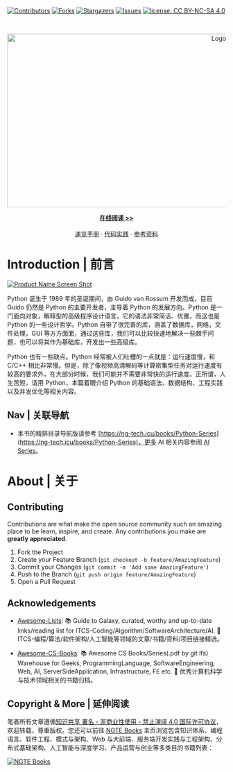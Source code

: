 [![Contributors][contributors-shield]][contributors-url]
[![Forks][forks-shield]][forks-url]
[![Stargazers][stars-shield]][stars-url]
[![Issues][issues-shield]][issues-url]
[![license: CC BY-NC-SA 4.0](https://img.shields.io/badge/license-CC%20BY--NC--SA%204.0-lightgrey.svg)][license-url]

<!-- PROJECT LOGO -->
<br />
<p align="center">
  <a href="https://github.com/wx-chevalier/Python-Series">
    <img src="header.svg" alt="Logo" style="width: 100vw;height: 400px" />
  </a>

  <p align="center">
    <a href="https://github.com/wx-chevalier/Python-Series"><strong>在线阅读 >> </strong></a>
    <br />
    <br />
    <a href="https://github.com/wx-chevalier/Python-Series">速览手册</a>
    ·
    <a href="https://github.com/wx-chevalier/Python-Series/issues">代码实践</a>
    ·
    <a href="https://github.com/wx-chevalier/Python-Series/issues">参考资料</a>

  </p>
</p>

<!-- ABOUT THE PROJECT -->

# Introduction | 前言

[![Product Name Screen Shot](https://s2.ax1x.com/2020/01/06/lr2YdJ.md.png)](https://example.com)

Python 诞生于 1989 年的圣诞期间，由 Guido van Rossum 开发而成，目前 Guido 仍然是 Python 的主要开发者，主导着 Python 的发展方向。Python 是一门面向对象，解释型的高级程序设计语言，它的语法非常简洁、优雅，而这也是 Python 的一些设计哲学。Python 自带了很完善的库，涵盖了数据库，网络，文件处理，GUI 等方方面面，通过这些库，我们可以比较快速地解决一些棘手问题，也可以将其作为基础库，开发出一些高级库。

Python 也有一些缺点。Python 经常被人们吐槽的一点就是：运行速度慢，和 C/C++ 相比非常慢。但是，除了像视频高清解码等计算密集型任务对运行速度有较高的要求外，在大部分时候，我们可能并不需要非常快的运行速度。正所谓，人生苦短，请用 Python，本篇着眼介绍 Python 的基础语法、数据结构、工程实践以及并发优化等相关内容。

## Nav | 关联导航

- 本书的精排目录导航版请参考 [https://ng-tech.icu/books/Python-Series](https://ng-tech.icu/books/Python-Series)，更多 AI 相关内容参阅 [AI Series](https://github.com/wx-chevalier/AI-Series)。

# About | 关于

<!-- CONTRIBUTING -->

## Contributing

Contributions are what make the open source community such an amazing place to be learn, inspire, and create. Any contributions you make are **greatly appreciated**.

1. Fork the Project
2. Create your Feature Branch (`git checkout -b feature/AmazingFeature`)
3. Commit your Changes (`git commit -m 'Add some AmazingFeature'`)
4. Push to the Branch (`git push origin feature/AmazingFeature`)
5. Open a Pull Request

<!-- ACKNOWLEDGEMENTS -->

## Acknowledgements

- [Awesome-Lists](https://github.com/wx-chevalier/Awesome-Lists): 📚 Guide to Galaxy, curated, worthy and up-to-date links/reading list for ITCS-Coding/Algorithm/SoftwareArchitecture/AI. 💫 ITCS-编程/算法/软件架构/人工智能等领域的文章/书籍/资料/项目链接精选。

- [Awesome-CS-Books](https://github.com/wx-chevalier/Awesome-CS-Books): :books: Awesome CS Books/Series(.pdf by git lfs) Warehouse for Geeks, ProgrammingLanguage, SoftwareEngineering, Web, AI, ServerSideApplication, Infrastructure, FE etc. :dizzy: 优秀计算机科学与技术领域相关的书籍归档。

## Copyright & More | 延伸阅读

笔者所有文章遵循[知识共享 署名 - 非商业性使用 - 禁止演绎 4.0 国际许可协议](https://creativecommons.org/licenses/by-nc-nd/4.0/deed.zh)，欢迎转载，尊重版权。您还可以前往 [NGTE Books](https://ng-tech.icu/books-gallery/) 主页浏览包含知识体系、编程语言、软件工程、模式与架构、Web 与大前端、服务端开发实践与工程架构、分布式基础架构、人工智能与深度学习、产品运营与创业等多类目的书籍列表：

[![NGTE Books](https://s2.ax1x.com/2020/01/18/19uXtI.png)](https://ng-tech.icu/books-gallery/)

<!-- MARKDOWN LINKS & IMAGES -->
<!-- https://www.markdownguide.org/basic-syntax/#reference-style-links -->

[contributors-shield]: https://img.shields.io/github/contributors/wx-chevalier/Python-Series.svg?style=flat-square
[contributors-url]: https://github.com/wx-chevalier/Python-Series/graphs/contributors
[forks-shield]: https://img.shields.io/github/forks/wx-chevalier/Python-Series.svg?style=flat-square
[forks-url]: https://github.com/wx-chevalier/Python-Series/network/members
[stars-shield]: https://img.shields.io/github/stars/wx-chevalier/Python-Series.svg?style=flat-square
[stars-url]: https://github.com/wx-chevalier/Python-Series/stargazers
[issues-shield]: https://img.shields.io/github/issues/wx-chevalier/Python-Series.svg?style=flat-square
[issues-url]: https://github.com/wx-chevalier/Python-Series/issues
[license-shield]: https://img.shields.io/github/license/wx-chevalier/Python-Series.svg?style=flat-square
[license-url]: https://github.com/wx-chevalier/Python-Series/blob/master/LICENSE.txt
